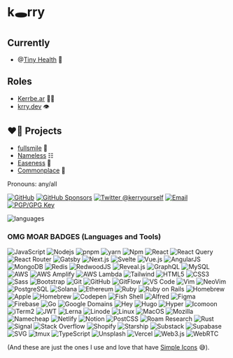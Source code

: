 # k🕳️rry

## Currently
- @[Tiny Health](https://tinyhealth.com) 🦠

## Roles
- [Kerrbe.ar](https://kerrbe.ar) 🐻‍❄️
- [krry.dev](https://krry.dev) 👁

## ❤️‍🔥 Projects
- [fullsmile](https://fullsmile.world) 🌈
- [Nameless](https://nameless.quest) ☷
- [Easeness](https://easeness.biz) 🌚
- [Commonplace](https://kerrbear.wtf) 📖

Pronouns: any/all

<a href="https://github.com/krry"><img src="https://img.shields.io/github/followers/krry.svg?label=@krry&style=social" alt="GitHub"></a>
<a href="https://github.com/sponsors/krry"><img src="https://img.shields.io/badge/GitHub_Sponsors--_.svg?style=social&logo=github&logoColor=EA4AAA" alt="GitHub Sponsors"></a>
<a href="https://twitter.com/kerryourself" rel="me"> <img src="https://img.shields.io/twitter/follow/kerryourself?label=@kerryourself&style=social" alt="Twitter @kerryourself"></a> <a href="mailto:kerry@atmanaut.me"><img src="https://img.shields.io/badge/email--email?logo=mail.ru&style=social&link&logoColor=000000?link=mailto%3Akerry@atmanaut.me?link=mailto%3Akerry@atmanaut.me" alt="Email"></a> <a rel="pgpkey" href="https://github.com/krry.gpg"><img src="https://img.shields.io/badge/PGP_key--PGP_key?logo=protonmail&style=social&logoColor=000000?link=https%3A%2F%2Fgithub.com%2Fkrry.gpg?link=https%3A%2F%2Fgithub.com%2Fkrry.gpg" alt="PGP/GPG Key"></a>

![languages](https://github-readme-stats.vercel.app/api/top-langs/?username=krry&langs_count=8&layout=compact)

### OMG MOAR BADGES (Languages and Tools)
<!-- A 1000 thanks to https://simpleicons.org/ and https://shields.io/ -->
![JavaScript](https://img.shields.io/badge/-JavaScript-%23F7DF1C?style=flat&logo=Javascript&logoColor=000000)
![Nodejs](https://img.shields.io/badge/-Node.js-339933?style=flat&logo=Node.js&logoColor=ffffff)
![pnpm](https://img.shields.io/badge/-pnpm-F69220?style=flat&logo=Pnpm&logoColor=ffffff)
![yarn](https://img.shields.io/badge/-yarn-CB3837?style=flat&logo=Yarn&logoColor=ffffff)
![Npm](https://img.shields.io/badge/-npm-CB3837?style=flat&logo=Npm&logoColor=ffffff)
![React](https://img.shields.io/badge/-React-61DAFB?style=flat&logo=React&logoColor=000000)
![React Query](https://img.shields.io/badge/-React%20Query-FF4154?style=flat&logo=Reactquery&logoColor=ffffff)
![React Router](https://img.shields.io/badge/-React%20Router-CA4245?style=flat&logo=Reactrouter&logoColor=ffffff)
![Gatsby](https://img.shields.io/badge/-Gatsby-663399?style=flat&logo=Gatsby&logoColor=ffffff)
![Next.js](https://img.shields.io/badge/-Next.js-000000?style=flat&logo=Next.js&logoColor=ffffff)
![Svelte](https://img.shields.io/badge/-Svelte-ff3e00?style=flat&logo=Svelte&logoColor=ffffff)
![Vue.js](https://img.shields.io/badge/-VueJS-4FC08D?style=flat&logo=Vue.js&logoColor=ffffff)
![AngularJS](https://img.shields.io/badge/-AngularJS-e23237?style=flat&logo=Angularjs&logoColor=ffffff)
![MongoDB](https://img.shields.io/badge/-MongoDB-47A248?style=flat&logo=Mongodb&logoColor=FFFFFF)
![Redis](https://img.shields.io/badge/-Redis-DC382D?style=flat&logo=Redis&logoColor=FFFFFF)
![RedwoodJS](https://img.shields.io/badge/-RedwoodJS-BF4722?style=flat&logo=RedwoodJS&logoColor=FFFFFF)
![Reveal.js](https://img.shields.io/badge/-Reveal.js-F2E142?style=flat&logo=Reveal.js&logoColor=ffffff)
![GraphQL](https://img.shields.io/badge/-GraphQL-e632ad?style=flat&logo=Graphql&logoColor=ffffff)
![MySQL](https://img.shields.io/badge/-MySQL-4479A1?style=flat&logo=Mysql&logoColor=ffffff)
![AWS](https://img.shields.io/badge/-AWS-232f3e?style=flat&logo=Amazonaws&logoColor=ffffff)
![AWS Amplify](https://img.shields.io/badge/-AWS%20Amplify-FF9900?style=flat&logo=Awsamplify&logoColor=ffffff)
![AWS Lambda](https://img.shields.io/badge/-AWS%20Lambda-FF9900?style=flat&logo=Awslambda&logoColor=ffffff)
![Tailwind](https://img.shields.io/badge/-Tailwind-06B6D4?style=flat&logo=Tailwindcss&logoColor=FFFFFF)
![HTML5](https://img.shields.io/badge/-HTML5-%23E44D27?style=flat&logo=Html5&logoColor=ffffff)
![CSS3](https://img.shields.io/badge/-CSS3-%231572B6?style=flat&logo=Css3)
![Sass](https://img.shields.io/badge/-Sass-%23CC6699?style=flat&logo=Sass&logoColor=ffffff)
![Bootstrap](https://img.shields.io/badge/-Bootstrap-563D7C?style=flat&logo=Bootstrap&logoColor=ffffff)
![Git](https://img.shields.io/badge/-Git-%23F05032?style=flat&logo=Git&logoColor=%23ffffff)
![GitHub](https://img.shields.io/badge/-GitHub-181717?style=flat&logo=Github)
![GitFlow](https://img.shields.io/badge/-gitflow-05a698?&logo=Git&logoColor=ffffff)
![VS Code](http://img.shields.io/badge/-VS%20Code-007ACC?style=flat&logo=Visual-studio-code&logoColor=ffffff)
![Vim](http://img.shields.io/badge/-Vim-009930?style=flat&logo=Vim&logoColor=ffffff)
![NeoVim](http://img.shields.io/badge/-neovim-57A143?style=flat&logo=Neovim&logoColor=ffffff)
![PostgreSQL](https://img.shields.io/badge/-PostgreSQL-336791?style=flat&logo=Postgresql&logoColor=ffffff)
![Solana](https://img.shields.io/badge/dynamic/-Solana-8c4ef6?style=flat&logo=Solana&logoColor=ffffff)
![Ethereum](https://img.shields.io/badge/-Ethereum-5d638b?style=flat&logo=Ethereum&logoColor=ffffff)
![Ruby](https://img.shields.io/badge/-Ruby-880f07?style=flat&logo=Ruby&logoColor=ffffff)
![Ruby on Rails](https://img.shields.io/badge/-Ruby%20on%20Rails-cd0000?style=flat&logo=Rubyonrails&logoColor=ffffff)
![Homebrew](https://img.shields.io/badge/-Homebrew-FBB040?style=flat&logo=Homebrew&logoColor=000000)
![Apple](https://img.shields.io/badge/-Apple-000000?style=flat&logo=Apple&logoColor=ffffff)
![Homebrew](https://img.shields.io/badge/-PostgreSQL-336791?style=flat&logo=Postgresql&logoColor=ffffff)
![Codepen](https://img.shields.io/badge/-Codepen-%231572B6?style=flat&logo=Codepen)
![Fish Shell](https://img.shields.io/badge/-Fish%20Shell-4a9bc8?style=flat&logo=Fish&logoColor=ffffff)
![Alfred](https://img.shields.io/badge/-Alfred-5c1f87?style=flat&logo=Alfred&logoColor=ffffff)
![Figma](https://img.shields.io/badge/-Figma-f24e1e?style=flat&logo=Figma&logoColor=ffffff)
![Firebase](https://img.shields.io/badge/-Firebase-FFCA28?style=flat&logo=Firebase&logoColor=ffffff)
![Go](https://img.shields.io/badge/-Go-00ADD8?style=flat&logo=Go&logoColor=ffffff)
![Google Domains](https://img.shields.io/badge/-Google%20Domains-4285F4?style=flat&logo=Googledomains&logoColor=ffffff)
![Hey](https://img.shields.io/badge/-Hey-5522FA?style=flat&logo=Hey&logoColor=ffffff)
![Hugo](https://img.shields.io/badge/-Hugo-FF4088?style=flat&logo=Hugo&logoColor=ffffff)
![Hyper](https://img.shields.io/badge/-Hyper-000000?style=flat&logo=Hyper&logoColor=ffffff)
![Icomoon](https://img.shields.io/badge/-Icomoon-825794?style=flat&logo=Icomoon&logoColor=ffffff)
![iTerm2](https://img.shields.io/badge/-iTerm2-000000?style=flat&logo=Iterm2&logoColor=ffffff)
![JWT](https://img.shields.io/badge/-JWT-000000?style=flat&logo=Jsonwebtokens&logoColor=ffffff)
![Lerna](https://img.shields.io/badge/-Lerna-2f0268?style=flat&logo=Lerna&logoColor=ffffff)
![Linode](https://img.shields.io/badge/-Linode-00A95C?style=flat&logo=Linode&logoColor=ffffff)
![Linux](https://img.shields.io/badge/-Linux-FCC624?style=flat&logo=Linux&logoColor=ffffff)
![MacOS](https://img.shields.io/badge/-MacOS-000000?style=flat&logo=Macos&logoColor=ffffff)
![Mozilla](https://img.shields.io/badge/-Mozilla-00000?style=flat&logo=Mozilla&logoColor=ffffff)
![Namecheap](https://img.shields.io/badge/-Namecheap-DE3723?style=flat&logo=Namecheap&logoColor=ffffff)
![Netlify](https://img.shields.io/badge/-Netlify-00C7B7?style=flat&logo=Netlify&logoColor=ffffff)
![Notion](https://img.shields.io/badge/-Notion-000000?style=flat&logo=Notion&logoColor=ffffff)
![PostCSS](https://img.shields.io/badge/-PostCSS-DD3A0A?style=flat&logo=Postcss&logoColor=ffffff)
![Roam Research](https://img.shields.io/badge/-Roam%20Research-343A40?style=flat&logo=Roamresearch&logoColor=ffffff)
![Rust](https://img.shields.io/badge/-Rust-f46623?style=flat&logo=Rust&logoColor=ffffff)
![Signal](https://img.shields.io/badge/-Signal-3A76F0?style=flat&logo=Signal&logoColor=ffffff)
![Stack Overflow](https://img.shields.io/badge/-Stack%20Overflow-F58025?style=flat&logo=Stackoverflow&logoColor=ffffff)
![Shopify](https://img.shields.io/badge/-Shopify-7AB55C?style=flat&logo=Shopify&logoColor=ffffff)
![Starship](https://img.shields.io/badge/-Starship-DD0B78?style=flat&logo=Starship&logoColor=ffffff)
![Substack](https://img.shields.io/badge/-Substack-FF6719?style=flat&logo=Substack&logoColor=ffffff)
![Supabase](https://img.shields.io/badge/-Supabase-3ECF8E?style=flat&logo=Supabase&logoColor=ffffff)
![SVG](https://img.shields.io/badge/-SVG-FFB13B?style=flat&logo=SVG&logoColor=ffffff)
![tmux](https://img.shields.io/badge/-tmux-1BB91F?style=flat&logo=tmux&logoColor=ffffff)
![TypeScript](https://img.shields.io/badge/-TypeScript-3178C6?style=flat&logo=TypeScript&logoColor=ffffff)
![Unsplash](https://img.shields.io/badge/-Unsplash-000000?style=flat&logo=Unsplash&logoColor=ffffff)
![Vercel](https://img.shields.io/badge/-Vercel-000000?style=flat&logo=Vercel&logoColor=ffffff)
![Web3.js](https://img.shields.io/badge/-Web3.js-F16822?style=flat&logo=Web3.js&logoColor=ffffff)
![WebRTC](https://img.shields.io/badge/-WebRTC-333333?style=flat&logo=WebRTC&logoColor=ffffff)

(And these are just the ones I use and love that have [Simple Icons](https://simpleicons.org/) 😅).
